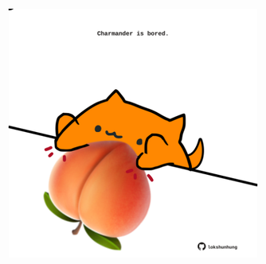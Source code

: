 <!-- built at 17/02/2023, 02:27:12 UTC -->
<p align="center">
  <img width="500" height="500" src="./ReadmeImage.svg">
</p>
